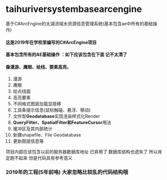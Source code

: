 # taihuriversystembasearcengine
基于C#ArcEngine的太湖流域水资源信息管理系统(基本包含ae中所有的基础操作)
#### 这是2019年在学校里编写的C#ArcEngine项目

#### 基本包含所有的AE基础操作 ：如下应该包含在下面 记不太清了

#### 像漫游、鹰眼、绘线、要素高亮、

1. 漫游
2. 鹰眼
3. 绘点线面
4. 高亮要素
5. 不同格式图层加载显隐移
6. 工具条提示信息(鼠标触碰、悬浮、移动)
7. 文件型**Geodatabase**实现渲染样式化Render
8. **QueryFilter、SpatialFilter和FeatureCursor**用法
9. 缓冲区及其内部统计
10. 新建shapefile、File Geodatabase
11. 更新图层信息等

项目内部应该包含以前的服务器数据库地址 已弃用了 数据库结构也遗失了 所以肯定跑不起来 但是代码具有参考意义 

### 2019年的工程(5年前咯) 大家忽略比较乱的代码结构哦
